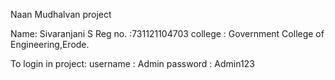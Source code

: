 
Naan Mudhalvan project

Name: Sivaranjani S
Reg no. :731121104703
college : Government College of Engineering,Erode.

To login in project:
username : Admin
password : Admin123
